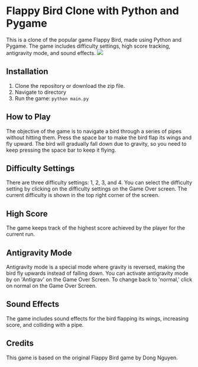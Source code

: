 # Flappy Bird Clone with Python and Pygame

This is a clone of the popular game Flappy Bird, made using Python and Pygame. The game includes difficulty settings, high score tracking, antigravity mode, and sound effects.
![](https://github.com/akaneshiro7/flappy-bird/blob/main/flappy-bird-nocut.gif)
## Installation

1. Clone the repository or download the zip file.
2. Navigate to directory
3. Run the game: `python main.py`

## How to Play

The objective of the game is to navigate a bird through a series of pipes without hitting them. Press the space bar to make the bird flap its wings and fly upward. The bird will gradually fall down due to gravity, so you need to keep pressing the space bar to keep it flying.

## Difficulty Settings

There are three difficulty settings: 1, 2, 3, and 4. You can select the difficulty setting by clicking on the difficulty settings on the Game Over screen. The current difficulty is shown in the top right corner of the screen.

## High Score

The game keeps track of the highest score achieved by the player for the current run. 

## Antigravity Mode

Antigravity mode is a special mode where gravity is reversed, making the bird fly upwards instead of falling down. You can activate antigravity mode by on 'Antigrav' on the Game Over Screen. To change back to 'normal,' click on normal on the Game Over Screen.

## Sound Effects

The game includes sound effects for the bird flapping its wings, increasing score, and colliding with a pipe.

## Credits

This game is based on the original Flappy Bird game by Dong Nguyen.
